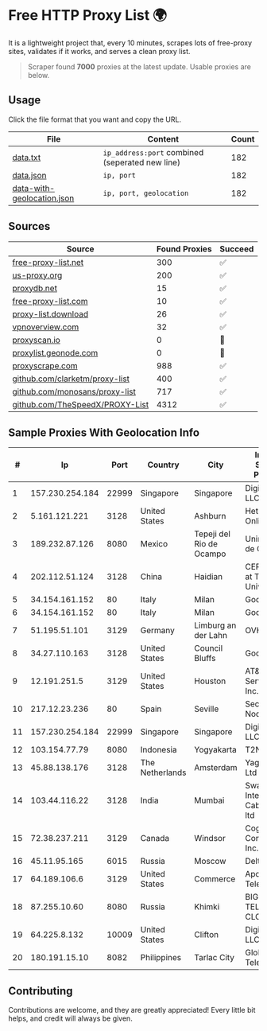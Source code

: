 
# Free HTTP Proxy List 🌍

It is a lightweight project that, every 10 minutes, scrapes lots of free-proxy sites, validates if it works, and serves a clean proxy list.


> Scraper found **7000** proxies at the latest update. Usable proxies are below.

## Usage

Click the file format that you want and copy the URL.


|File|Content|Count|
|----|-------|-----|
|[data.txt](https://raw.githubusercontent.com/themiralay/Proxy-List-World/master/data.txt)|`ip_address:port` combined (seperated new line)|182|
|[data.json](https://raw.githubusercontent.com/themiralay/Proxy-List-World/master/data.json)|`ip, port`|182|
|[data-with-geolocation.json](https://raw.githubusercontent.com/themiralay/Proxy-List-World/master/data-with-geolocation.json)|`ip, port, geolocation`|182|

## Sources

|Source|Found Proxies|Succeed|
|------|-------------|-------|
|[free-proxy-list.net](https://free-proxy-list.net)|300|✅|
|[us-proxy.org](https://www.us-proxy.org)|200|✅|
|[proxydb.net](http://proxydb.net)|15|✅|
|[free-proxy-list.com](https://free-proxy-list.com/?page=&port=&type%5B%5D=http&type%5B%5D=https&up_time=0&search=Search)|10|✅|
|[proxy-list.download](https://www.proxy-list.download/HTTP)|26|✅|
|[vpnoverview.com](https://vpnoverview.com/privacy/anonymous-browsing/free-proxy-servers)|32|✅|
|[proxyscan.io](https://www.proxyscan.io)|0|🚫|
|[proxylist.geonode.com](https://proxylist.geonode.com/api/proxy-list?limit=300&page=1&sort_by=lastChecked&sort_type=desc&protocols=http,https)|0|🚫|
|[proxyscrape.com](https://api.proxyscrape.com/v2/?request=displayproxies&protocol=http&timeout=10000&country=all&ssl=all&anonymity=all)|988|✅|
|[github.com/clarketm/proxy-list](https://raw.githubusercontent.com/clarketm/proxy-list/master/proxy-list-raw.txt)|400|✅|
|[github.com/monosans/proxy-list](https://raw.githubusercontent.com/monosans/proxy-list/main/proxies/http.txt)|717|✅|
|[github.com/TheSpeedX/PROXY-List](https://raw.githubusercontent.com/TheSpeedX/PROXY-List/master/http.txt)|4312|✅|


## Sample Proxies With Geolocation Info

|#|Ip|Port|Country|City|Internet Service Provider|
|-|--|----|-------|----|-------------------------|
|1|157.230.254.184|22999|Singapore|Singapore|DigitalOcean, LLC|
|2|5.161.121.221|3128|United States|Ashburn|Hetzner Online GmbH|
|3|189.232.87.126|8080|Mexico|Tepeji del Rio de Ocampo|Uninet S.A. de C.V.|
|4|202.112.51.124|3128|China|Haidian|CERNET2 IX at Tsinghua University|
|5|34.154.161.152|80|Italy|Milan|Google LLC|
|6|34.154.161.152|80|Italy|Milan|Google LLC|
|7|51.195.51.101|3129|Germany|Limburg an der Lahn|OVH SAS|
|8|34.27.110.163|3128|United States|Council Bluffs|Google LLC|
|9|12.191.251.5|3129|United States|Houston|AT&T Services, Inc.|
|10|217.12.23.236|80|Spain|Seville|Secondary Node|
|11|157.230.254.184|22999|Singapore|Singapore|DigitalOcean, LLC|
|12|103.154.77.79|8080|Indonesia|Yogyakarta|T2NET|
|13|45.88.138.176|3128|The Netherlands|Amsterdam|Yaglom Labs Ltd|
|14|103.44.116.22|3128|India|Mumbai|Swastik Internet and Cables pvt. ltd|
|15|72.38.237.211|3129|Canada|Windsor|Cogeco Connexion Inc.|
|16|45.11.95.165|6015|Russia|Moscow|Delta Ltd|
|17|64.189.106.6|3129|United States|Commerce|Apogee Telecom Inc.|
|18|87.255.10.60|8080|Russia|Khimki|BIG TELECOM CLOSED JSC|
|19|64.225.8.132|10009|United States|Clifton|DigitalOcean, LLC|
|20|180.191.15.10|8082|Philippines|Tarlac City|Globe Telecom|



## Contributing

Contributions are welcome, and they are greatly appreciated! Every
little bit helps, and credit will always be given.


